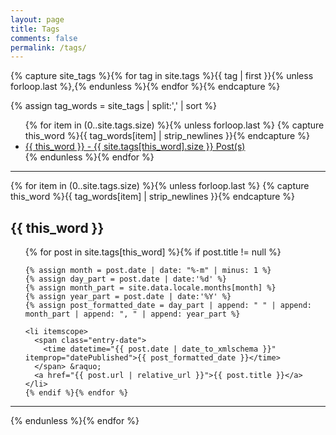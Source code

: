 ```yaml
---
layout: page
title: Tags
comments: false
permalink: /tags/
---
```


{% capture site_tags %}{% for tag in site.tags %}{{ tag | first }}{% unless forloop.last %},{% endunless %}{% endfor %}{% endcapture %}
<!-- site_tags: {{ site_tags }} -->
{% assign tag_words = site_tags | split:',' | sort %}
<!-- tag_words: {{ tag_words }} -->
 
<div id="tags">
  <ul class="tag-box inline">
  {% for item in (0..site.tags.size) %}{% unless forloop.last %}
    {% capture this_word %}{{ tag_words[item] | strip_newlines }}{% endcapture %}
    <li><a href="#{{ this_word | cgi_escape }}">{{ this_word }} - <span>{{ site.tags[this_word].size }} Post(s)</span></a></li>
  {% endunless %}{% endfor %}
  </ul>

  <hr>
 
  {% for item in (0..site.tags.size) %}{% unless forloop.last %}
    {% capture this_word %}{{ tag_words[item] | strip_newlines }}{% endcapture %}
  <h2 id="{{ this_word | cgi_escape }}">{{ this_word }}</h2>
  <ul class="posts">
    {% for post in site.tags[this_word] %}{% if post.title != null %}

    {% assign month = post.date | date: "%-m" | minus: 1 %}
    {% assign day_part = post.date | date:'%d' %}
    {% assign month_part = site.data.locale.months[month] %}
    {% assign year_part = post.date | date:'%Y' %}
    {% assign post_formatted_date = day_part | append: " " | append: month_part | append: ", " | append: year_part %}

    <li itemscope>
      <span class="entry-date">
        <time datetime="{{ post.date | date_to_xmlschema }}" itemprop="datePublished">{{ post_formatted_date }}</time>
      </span> &raquo;
      <a href="{{ post.url | relative_url }}">{{ post.title }}</a>
    </li>
    {% endif %}{% endfor %}
  </ul>
  <hr>
  {% endunless %}{% endfor %}

</div>
